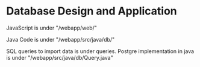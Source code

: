  # Database Design and Application

JavaScript is under "/webapp/web/"

Java Code is under "/webapp/src/java/db/"

SQL queries to import data is under queries. Postgre implementation in java is under "/webapp/src/java/db/Query.java"
